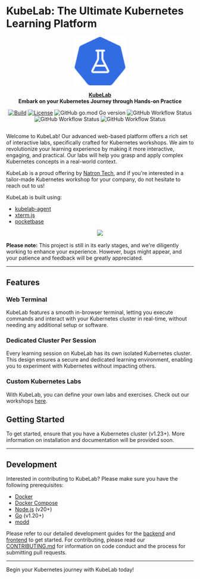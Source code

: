 # KubeLab: The Ultimate Kubernetes Learning Platform 

<p align="center">
    <a href="https://kubelab.natron.io">
        <img height="130px" src="assets/kubelab-logo.png" />
    </a>
</p>

<p align="center">
  <strong>
    <a href="https://kubelab.natron.io/">KubeLab</a>
    <br />
    Embark on your Kubernetes Journey through Hands-on Practice
  </strong>
</p>

<p align="center">
  <a href="https://github.com/natrontech/kubelab/issues"><img
    src="https://img.shields.io/github/issues/natrontech/kubelab"
    alt="Build"
  /></a>
  <a href="https://github.com/natrontech/kubelab"><img
    src="https://img.shields.io/github/license/natrontech/kubelab"
    alt="License"
  /></a>
  <img alt="GitHub go.mod Go version" src="https://img.shields.io/github/go-mod/go-version/natrontech/kubelab/main/kubelab-backend?label=Go%20Version" />
  <img alt="GitHub Workflow Status" src="https://img.shields.io/github/actions/workflow/status/natrontech/kubelab/ci.yml?label=CI" />
  <img alt="GitHub Workflow Status" src="https://img.shields.io/github/actions/workflow/status/natrontech/kubelab/codeql.yml?label=CodeQL" />
  <img alt="GitHub Workflow Status" src="https://img.shields.io/github/actions/workflow/status/natrontech/kubelab/docker-release.yml?label=Docker%20Release" />
</p>

<h2></h2>

Welcome to KubeLab! Our advanced web-based platform offers a rich set of interactive labs, specifically crafted for Kubernetes workshops. We aim to revolutionize your learning experience by making it more interactive, engaging, and practical. Our labs will help you grasp and apply complex Kubernetes concepts in a real-world context.

KubeLab is a proud offering by [Natron Tech](https://natron.io), and if you're interested in a tailor-made Kubernetes workshop for your company, do not hesitate to reach out to us!

KubeLab is built using:
- [kubelab-agent](https://github.com/natrontech/kubelab-agent)
- [xterm.js](https://xtermjs.org/)
- [pocketbase](https://pocketbase.io)

<p align="center">
	<img height="400px" src="assets/screenrecording.gif" />
</p>

**Please note:** This project is still in its early stages, and we're diligently working to enhance your experience. However, bugs might appear, and your patience and feedback will be greatly appreciated.

---

## Features

### Web Terminal
KubeLab features a smooth in-browser terminal, letting you execute commands and interact with your Kubernetes cluster in real-time, without needing any additional setup or software.

### Dedicated Cluster Per Session
Every learning session on KubeLab has its own isolated Kubernetes cluster. This design ensures a secure and dedicated learning environment, enabling you to experiment with Kubernetes without impacting others.

### Custom Kubernetes Labs
With KubeLab, you can define your own labs and exercises. Check out our workshops [here](https://github.com/natrontech/kubelab-workshops).

## Getting Started
To get started, ensure that you have a Kubernetes cluster (v1.23+). More information on installation and documentation will be provided soon.

---

## Development
Interested in contributing to KubeLab? Please make sure you have the following prerequisites:
- [Docker](https://docs.docker.com/get-docker/)
- [Docker Compose](https://docs.docker.com/compose/install/)
- [Node.js](https://nodejs.org/en/download/) (v20+)
- [Go](https://golang.org/doc/install) (v1.20+)
- [modd](https://github.com/cortesi/modd/releases)

Please refer to our detailed development guides for the [backend](./kubelab-backend/README.md) and [frontend](./kubelab-ui/README.md) to get started. For contributing, please read our [CONTRIBUTING.md](CONTRIBUTING.md) for information on code conduct and the process for submitting pull requests.

---

Begin your Kubernetes journey with KubeLab today!
